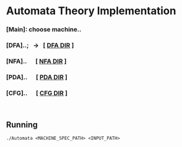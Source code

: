# Automata Theory Implementation
### [Main]: choose machine..
### [DFA]..;&nbsp;&nbsp;&nbsp;&rarr;&nbsp;&nbsp;&nbsp;[ [DFA DIR](Automata/DFA) ]
### [NFA]..&nbsp;&nbsp;&nbsp;&nbsp;&nbsp;&nbsp;[ [NFA DIR](Automata/NFA) ]
### [PDA]..&nbsp;&nbsp;&nbsp;&nbsp;&nbsp;&nbsp;[ [PDA DIR](Automata/PDA) ]
### [CFG]..&nbsp;&nbsp;&nbsp;&nbsp;&nbsp;&nbsp;[ [CFG DIR](Automata/CFG) ]

<br>

## Running
 ```./Automata <MACHINE_SPEC_PATH> <INPUT_PATH> ```
